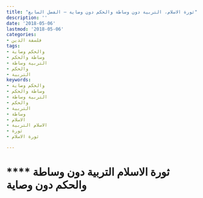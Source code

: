 ```yaml
---
title: "ثورة الاسلام، التربية دون وساطة والحكم دون وصاية – الفصل السابع"
description: ''
date: '2018-05-06'
lastmod: '2018-05-06'
categories:
- فلسفة الدين
tags:
- والحكم وصاية
- وساطة والحكم
- التربية وساطة
- والحكم
- التربية
keywords:
- والحكم وصاية
- وساطة والحكم
- التربية وساطة
- والحكم
- التربية
- وساطة
- الاسلام
- الاسلام التربية
- ثورة
- ثورة الاسلام

---
```

# **** **ثورة الاسلام** التربية دون وساطة والحكم دون وصاية

###